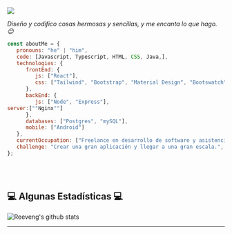 <img src="https://media.licdn.com/dms/image/D4E16AQHeZDsFjuf3RQ/profile-displaybackgroundimage-shrink_350_1400/0/1689701477029?e=1695254400&v=beta&t=wvypmyrNFv1ULOpx7MdIn1sjvJDL7rN_vDfK97wRpGA"/>


<p><em>Diseño y codifico cosas hermosas y sencillas, y me encanta lo que hago. 😊</br>
</em></p>


```javascript
const aboutMe = {
   pronouns: "he" | "him",
   code: [Javascript, Typescript, HTML, CSS, Java,],
   technologies: {
      frontEnd: {
         js: ["React"],
         css: ["Tailwind", "Bootstrap", "Material Design", "Bootswatch"]
      },
      backEnd: {
         js: ["Node", "Express"],
server:[""Nginx""]
      },
      databases: ["Postgres", "mySQL"],
      mobile: ["Android"]
   },
   currentOccupation: ["Freelance en desarrollo de software y asistencia tecnica, abierto a oportunidades de trabajo"],
   challenge: "Crear una gran aplicación y llegar a una gran escala.",
};
```
</br></br>
<h2>💻 Algunas Estadísticas 💻</h2>

![Reeveng's github stats](https://github-readme-stats.vercel.app/api?username=reeveng&show_icons=true&title_color=fff&icon_color=79ff97&text_color=9f9f9f&bg_color=151515)

---

